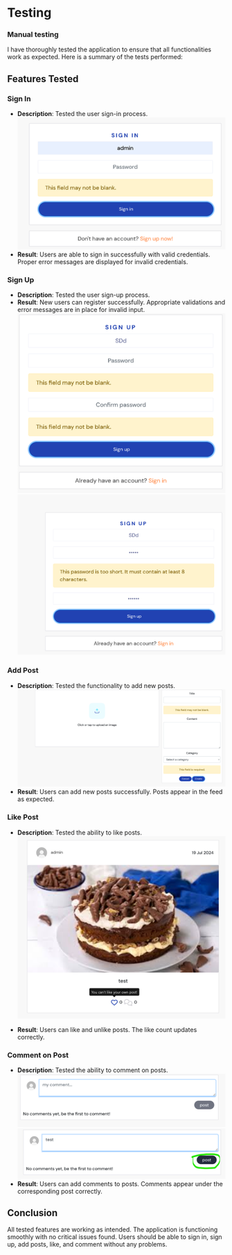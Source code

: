 # Testing
### Manual testing
I have thoroughly tested the application to ensure that all functionalities work as expected. Here is a summary of the tests performed:

## Features Tested

### Sign In
- **Description**: Tested the user sign-in process.
![](readme_assets/test12.png)
- **Result**: Users are able to sign in successfully with valid credentials. Proper error messages are displayed for invalid credentials.

### Sign Up
- **Description**: Tested the user sign-up process.
- **Result**: New users can register successfully. Appropriate validations and error messages are in place for invalid input.
![](readme_assets/test13.png)
![](readme_assets/test14.png)
### Add Post
- **Description**: Tested the functionality to add new posts.
![](readme_assets/test15.png)
- **Result**: Users can add new posts successfully. Posts appear in the feed as expected.

### Like Post
- **Description**: Tested the ability to like posts.
![](readme_assets/test16.png)

- **Result**: Users can like and unlike posts. The like count updates correctly.

### Comment on Post
- **Description**: Tested the ability to comment on posts.
![](readme_assets/test17.png)
![](readme_assets/test18.png)
- **Result**: Users can add comments to posts. Comments appear under the corresponding post correctly.

## Conclusion
All tested features are working as intended. The application is functioning smoothly with no critical issues found. Users should be able to sign in, sign up, add posts, like, and comment without any problems.

